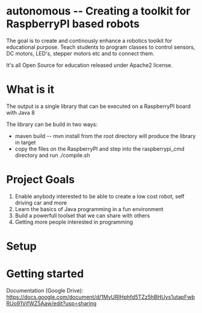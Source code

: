 # autonomous -- Creating a toolkit for RaspberryPI based robots
The goal is to create and continously enhance a robotics toolkit for educational purpose. Teach students to program classes
to control sensors, DC motors, LED's, stepper motors etc and to connect them.

It's all Open Source for education released under Apache2 license.

# What is it
The output is a single library that can be executed on a RaspberryPI board with Java 8

The library can be build in two ways:
* maven build -- mvn install from the root directory will produce the library in target
* copy the files on the RaspberryPI and step into the raspberrypi_cmd directory and run ./compile.sh


# Project Goals
1) Enable anybody interested to be able to create a low cost robot, self driving car and more
2) Learn the basics of Java programming in a fun environment
3) Build a powerfull toolset that we can share with others
4) Getting more people interested in programming

# Setup

# Getting started

Documentation (Google Drive):
 https://docs.google.com/document/d/1MvURIHphfd5TZz5hBHUys1utapFwbRUo91VifWZ5Aaw/edit?usp=sharing

